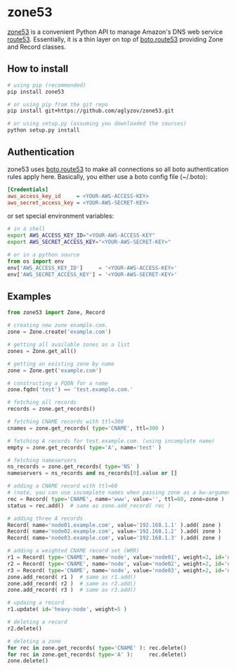 zone53
======
[zone53](https://github.com/aglyzov/zone53) is a convenient Python API
to manage Amazon's DNS web service
[route53](http://aws.amazon.com/route53/).
Essentially, it is a thin layer on top of
[boto.route53](http://boto.readthedocs.org/en/latest/ref/route53.html)
providing Zone and Record classes.

How to install
--------------
~~~sh
# using pip (recommended)
pip install zone53
~~~
~~~sh
# or using pip from the git repo
pip install git+https://github.com/aglyzov/zone53.git
~~~
~~~sh
# or using setup.py (assuming you downloaded the sources)
python setup.py install
~~~

Authentication
--------------
zone53 uses [boto.route53](http://boto.readthedocs.org/en/latest/ref/route53.html)
to make all connections so all boto authentication rules apply here. Basically,
you either use a boto config file (~/.boto):
~~~ini
[Credentials]
aws_access_key_id     = <YOUR-AWS-ACCESS-KEY>
aws_secret_access_key = <YOUR-AWS-SECRET-KEY>
~~~
or set special environment variables:
~~~sh
# in a shell
export AWS_ACCESS_KEY_ID="<YOUR-AWS-ACCESS-KEY"
export AWS_SECRET_ACCESS_KEY="<YOUR-AWS-SECRET-KEY>"
~~~
~~~python
# or in a python source
from os import env
env['AWS_ACCESS_KEY_ID']     = '<YOUR-AWS-ACCESS-KEY>'
env['AWS_SECRET_ACCESS_KEY'] = '<YOUR-AWS-SECRET-KEY>'
~~~

Examples
--------
~~~python
from zone53 import Zone, Record

# creating new zone example.com.
zone = Zone.create('example.com')

# getting all available zones as a list
zones = Zone.get_all()

# getting an existing zone by name
zone = Zone.get('example.com')

# constructing a FQDN for a name
zone.fqdn('test') == 'test.example.com.'

# fetching all records
records = zone.get_records()

# fetching CNAME records with ttl=300
cnames = zone.get_records( type='CNAME', ttl=300 )

# fetching A records for test.example.com. (using incomplete name)
empty = zone.get_records( type='A', name='test' )

# fetching nameservers
ns_records = zone.get_records( type='NS' )
nameservers = ns_records and ns_records[0].value or []

# adding a CNAME record with ttl=60
# (note, you can use incomplete names when passing zone as a kw-argument)
rec = Record( type='CNAME', name='www', value='', ttl=60, zone=zone )
status = rec.add()  # same as zone.add_record( rec )

# adding three A records
Record( name='node01.example.com', value='192.168.1.1' ).add( zone )
Record( name='node02.example.com', value='192.168.1.2' ).add( zone )
Record( name='node03.example.com', value='192.168.1.3' ).add( zone )

# adding a weighted CNAME record set (WRR)
r1 = Record( type='CNAME', name='node', value='node01', weight=2, id='node01', zone=zone )
r2 = Record( type='CNAME', name='node', value='node02', weight=2, id='node02', zone=zone )
r3 = Record( type='CNAME', name='node', value='node03', weight=2, id='node03', zone=zone )
zone.add_record( r1 )  # same as r1.add()
zone.add_record( r2 )  # same as r2.add()
zone.add_record( r3 )  # same as r3.add()

# updaing a record
r1.update( id='heavy-node', weight=5 )

# deleting a record
r2.delete()

# deleting a zone
for rec in zone.get_records( type='CNAME' ): rec.delete()
for rec in zone.get_records( type='A' ):     rec.delete()
zone.delete()
~~~
